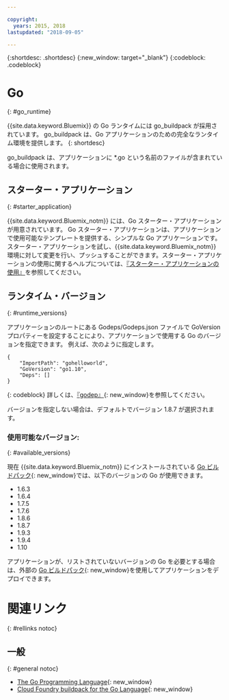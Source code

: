 ```yaml
---

copyright:
  years: 2015, 2018
lastupdated: "2018-09-05"

---
```


{:shortdesc: .shortdesc}
{:new_window: target="_blank"}
{:codeblock: .codeblock}


# Go
{: #go_runtime}

{{site.data.keyword.Bluemix}} の Go ランタイムには go_buildpack が採用されています。
go_buildpack は、Go アプリケーションのための完全なランタイム環境を提供します。
{: shortdesc}

go_buildpack は、アプリケーションに *.go という名前のファイルが含まれている場合に使用されます。

## スターター・アプリケーション
{: #starter_application}

{{site.data.keyword.Bluemix_notm}} には、Go スターター・アプリケーションが用意されています。  Go スターター・アプリケーションは、アプリケーションで使用可能なテンプレートを提供する、シンプルな Go アプリケーションです。 スターター・アプリケーションを試し、{{site.data.keyword.Bluemix_notm}} 環境に対して変更を行い、プッシュすることができます。スターター・アプリケーションの使用に関するヘルプについては、[『スターター・アプリケーションの使用』](../common/starter_app_usage.html)を参照してください。

## ランタイム・バージョン
{: #runtime_versions}

アプリケーションのルートにある Godeps/Godeps.json ファイルで GoVersion プロパティーを設定することにより、アプリケーションで使用する Go のバージョンを指定できます。 例えば、次のように指定します。

```
{
	"ImportPath": "gohelloworld",
	"GoVersion": "go1.10",
	"Deps": []
}
```
{: codeblock}
詳しくは、[『godep』](https://github.com/tools/godep){: new_window}を参照してください。

バージョンを指定しない場合は、デフォルトでバージョン 1.8.7 が選択されます。

### 使用可能なバージョン:
{: #available_versions}

現在 {{site.data.keyword.Bluemix_notm}} にインストールされている [Go ビルドパック](https://github.com/cloudfoundry/go-buildpack/releases/tag/v1.8.20){: new_window}では、以下のバージョンの Go が使用できます。

* 1.6.3
* 1.6.4
* 1.7.5
* 1.7.6
* 1.8.6
* 1.8.7
* 1.9.3
* 1.9.4
* 1.10

アプリケーションが、リストされていないバージョンの Go を必要とする場合は、外部の [Go ビルドパック](https://github.com/cloudfoundry/go-buildpack.git){: new_window}を使用してアプリケーションをデプロイできます。

# 関連リンク
{: #rellinks notoc}
## 一般
{: #general notoc}

* [The Go Programming Language](http://golang.org/){: new_window}
* [Cloud Foundry buildpack for the Go Language](https://github.com/cloudfoundry/go-buildpack){: new_window}
